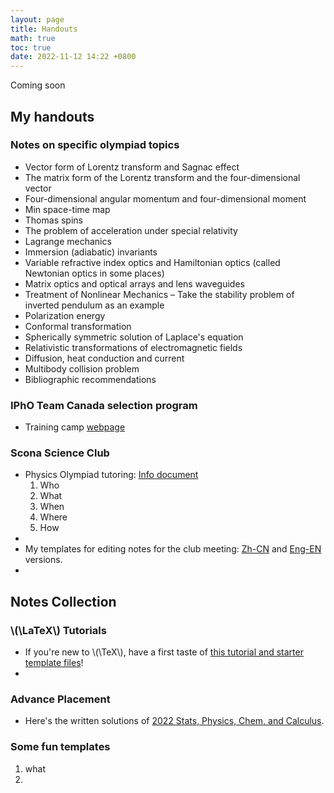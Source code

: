 ```yaml
---
layout: page
title: Handouts
math: true
toc: true
date: 2022-11-12 14:22 +0800
---
```



Coming soon

## My handouts

### Notes on specific olympiad topics

- Vector form of Lorentz transform and Sagnac effect
- The matrix form of the Lorentz transform and the four-dimensional vector
- Four-dimensional angular momentum and four-dimensional moment
- Min space-time map
- Thomas spins
- The problem of acceleration under special relativity
- Lagrange mechanics
- Immersion (adiabatic) invariants
- Variable refractive index optics and Hamiltonian optics (called Newtonian optics in some places)
- Matrix optics and optical arrays and lens waveguides
- Treatment of Nonlinear Mechanics – Take the stability problem of inverted pendulum as an example
- Polarization energy
- Conformal transformation
- Spherically symmetric solution of Laplace's equation
- Relativistic transformations of electromagnetic fields
- Diffusion, heat conduction and current
- Multibody collision problem
- Bibliographic recommendations

### IPhO Team Canada selection program
- Training camp [webpage](https://sites.google.com/view/ipho-team-can-training/home)

### Scona Science Club
- Physics Olympiad tutoring: [Info document](https://drive.google.com/file/d/1AH7FoUzmGSLlscvGIZgawkLudTDU1cvE/view?usp=sharing)
  1. Who
  2. What
  3. When
  4. Where
  5. How
- 
- My templates for editing notes for the club meeting:
  [Zh-CN](https://drive.google.com/file/d/1Jf2IVpPRgAAdE-0xMna7BcvSmR1GMnrC/view?usp=sharing) and [Eng-EN](https://drive.google.com/file/d/1z1bj_Wml3vuyGOp77JCL0CfOIhwm2aBY/view?usp=share_link) versions.
- 

## Notes Collection

### \\(\LaTeX\\) Tutorials
- If you're new to \\(\TeX\\), have a first taste of [this tutorial and starter template files](https://www.aplusphysics.com/about/LaTeX.html)!
- 

### Advance Placement
- Here's the written solutions of [2022 Stats, Physics, Chem, and Calculus](https://www.bothellstemcoach.com/post/2022-ap-exam-frq-solutions).

### Some fun templates
  1. what
  2. 
